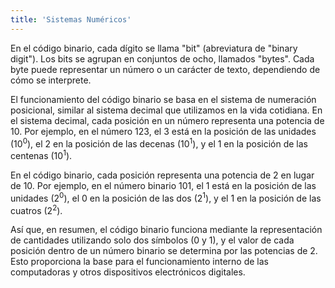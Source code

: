 ```yaml
---
title: 'Sistemas Numéricos'
---
```

En el código binario, cada dígito se llama "bit" (abreviatura de "binary digit"). Los bits se agrupan en conjuntos de ocho, llamados "bytes". Cada byte puede representar un número o un carácter de texto, dependiendo de cómo se interprete.

El funcionamiento del código binario se basa en el sistema de numeración posicional, similar al sistema decimal que utilizamos en la vida cotidiana. En el sistema decimal, cada posición en un número representa una potencia de 10. Por ejemplo, en el número 123, el 3 está en la posición de las unidades (10<sup>0</sup>), el 2 en la posición de las decenas (10<sup>1</sup>), y el 1 en la posición de las centenas (10<sup>1</sup>).  

En el código binario, cada posición representa una potencia de 2 en lugar de 10. Por ejemplo, en el número binario 101, el 1 está en la posición de las unidades (2<sup>0</sup>), el 0 en la posición de las dos (2<sup>1</sup>), y el 1 en la posición de las cuatros (2<sup>2</sup>).  

Así que, en resumen, el código binario funciona mediante la representación de cantidades utilizando solo dos símbolos (0 y 1), y el valor de cada posición dentro de un número binario se determina por las potencias de 2. Esto proporciona la base para el funcionamiento interno de las computadoras y otros dispositivos electrónicos digitales.
